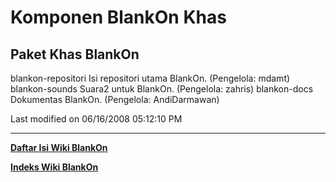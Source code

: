 # Komponen BlankOn Khas
## Paket Khas BlankOn
  blankon-repositori
      Isi repositori utama BlankOn. (Pengelola: mdamt)
  blankon-sounds
      Suara2 untuk BlankOn. (Pengelola: zahris)
  blankon-docs
      Dokumentas BlankOn. (Pengelola: AndiDarmawan)

Last modified on 06/16/2008 05:12:10 PM

---
[**Daftar Isi Wiki BlankOn**](/DaftarIsi/README.md)
 
[**Indeks Wiki BlankOn**](/Indeks.md)
